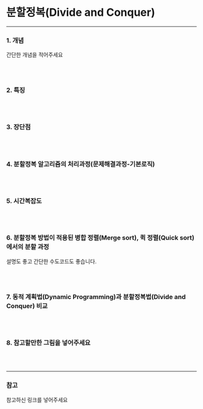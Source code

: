 # 분할정복(Divide and Conquer)    
---   








### 1. 개념     
간단한 개념을 적어주세요    
    
        
            
 <br></br>
     
         
           

### 2. 특징    



 <br></br>
          





### 3. 장단점     
     
     
 <br></br>     



### 4. 분할정복 알고리즘의 처리과정(문제해결과정-기본로직)     




 <br></br>     
          




### 5. 시간복잡도     



 <br></br>
      
         



### 6. 분할정복 방법이 적용된 병합 정렬(Merge sort), 퀵 정렬(Quick sort)에서의 분할 과정      
설명도 좋고 간단한 수도코드도 좋습니다.
  
     



 <br></br>
     
     
### 7. 동적 계획법(Dynamic Programming)과 분할정복법(Divide and Conquer) 비교


 <br></br>

### 8. 참고할만한 그림을 넣어주세요     


 <br></br>



---  
### 참고     
참고하신 링크를 넣어주세요    
